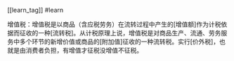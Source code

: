 [[learn_tag]] #learn 

增值税：增值税是以商品（含应税劳务）在流转过程中产生的[增值额]作为计税依据而征收的一种[流转税]。从计税原理上说，增值税是对商品生产、流通、劳务服务中多个环节的新增价值或商品的[附加值]征收的一种流转税。实行[价外税]，也就是由消费者负担，有增值才征税没增值不征税。